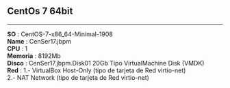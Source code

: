 ## CentOs 7 64bit
---
**SO** : CentOS-7-x86_64-Minimal-1908  
**Name** : CenSer17.jbpm  
**CPU** : 1  
**Memoria** : 8192Mb  
**Disco** : CenSer17.jbpm.Disk01 20Gb Tipo VirtualMachine Disk (VMDK)  
**Red** : 1.- VirtualBox Host-Only (tipo de tarjeta de Red virtio-net)  
​          2.- NAT Network (tipo de tarjeta de Red virtio-net)  





